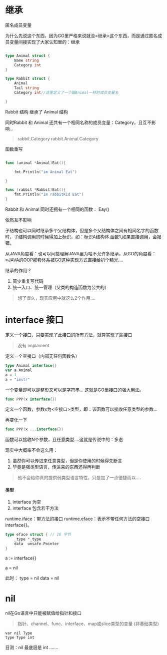 
# 继承

匿名成员变量



为什么先说这个东西，因为GO里严格来说就没<继承>这个东西，而是通过匿名成员变量间接实现了大家认知里的：继承

```go

type Animal struct {
	Name string
	Category int
}

type Rabbit struct {
	Animal
	Tail string
	Category int//这里定义了一个跟Animal一样的成员变量名

}

```

Rabbit 结构 继承了 Animal 结构

同时Rabbit 和 Animal 还共有一个相同名称的成员变量：Category，且互不影响...

>rabbit.Category
>rabbit.Animal.Category

函数重写

```go

func (animal *Animal)Eat(){

	fmt.Println("im Animal Eat")

}

func (rabbit *Rabbit)Eat(){
	fmt.Println("im rabbitKid Eat")
}

```

Rabbit 和 Animal 同时还拥有一个相同的函数： Eay()

依然互不影响

子结构也可以同时继承多个父结构体，但是多个父结构体之间有相同名字的函数时，子结构调用的时候得加上标识，如：标识A结构体.函数1,如果直接调用，会报错。

从JAVA角度看：也可以间接理解JAVA里为啥不允许多继承，从GO的角度看：≈JAVA的OOP那套体系被GO这种实现方式直接给扒个精光....

继承的作用？

1. 简少重复写代码
2. 统一入口、统一管理（父类的构造函数为公共的）

>想了很久，现实应用中就这么2个作用....

# interface 接口


定义一个接口，只要实现了此接口的所有方法，就算实现了些接口
>没有 implament



定义一个空接口（内部无任何函数名）

```go
type Animal interface{}
var a Animal
a = 1
a = "imstr"
```

一个变量即可以是整形又可以是字符串... 这就是GO里接口的强大用法。

```go
func PPP(x interface{})
```

定义一个函数，参数x为<空接口>类型，即：该函数可以接收任意类型的参数...

再变化一下

```go
func PPP(x ...interface{})
```

函数可以接收N个参数，且任意类型....这就是传说中的：多态

现实中大概率不会这么用：
1.  虽然你可以传进来任意类型，但是你使用的时候得先断言
2. 毕竟是强类型语言，传进来的东西还得再判断

>他不会给你真的提供弱类型语言特性，只是加了一点便捷而以....


#### 类型

1. interface 为空
2. interface 包含若干方法

runtime.iface：带方法的接口
runtime.eface：表示不带任何方法的空接口interface{}。


```go
type eface struct { // 16 字节
	_type *_type
	data  unsafe.Pointer
}
```


a := interface{}

a = nil

此时：
type = nil
data = nil



# nil

nil在Go语言中只能被赋值给指针和接口
>指针、channel、func、interface、map或slice类型的变量 (非基础类型) 


```
var nil Type
type Type int
```

目测：nil 最底层是 int .......